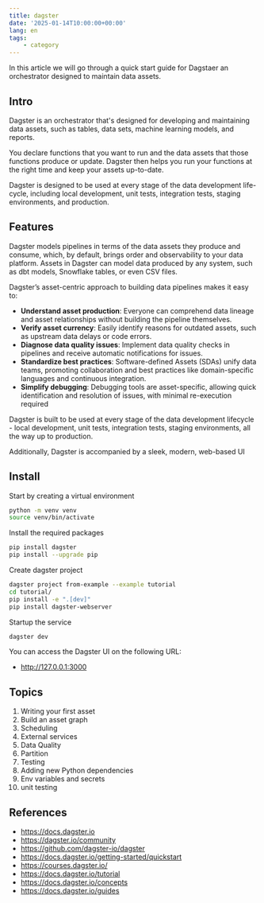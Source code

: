 ```yaml
---
title: dagster
date: '2025-01-14T10:00:00+00:00'
lang: en
tags:
    - category
---
```


In this article we will go through a quick start guide for Dagstaer an orchestrator designed to maintain data assets.

## Intro ##

Dagster is an orchestrator that's designed for developing and maintaining data assets, such as tables, data sets, machine learning models, and reports.

You declare functions that you want to run and the data assets that those functions produce or update. Dagster then helps you run your functions at the right time and keep your assets up-to-date.

Dagster is designed to be used at every stage of the data development life-cycle, including local development, unit tests, integration tests, staging environments, and production.

## Features ##

Dagster models pipelines in terms of the data assets they produce and consume, which, by default, brings order and observability to your data platform. Assets in Dagster can model data produced by any system, such as dbt models, Snowflake tables, or even CSV files.

Dagster’s asset-centric approach to building data pipelines makes it easy to:

* **Understand asset production**: Everyone can comprehend data lineage and asset relationships without building the pipeline themselves.
* **Verify asset currency**: Easily identify reasons for outdated assets, such as upstream data delays or code errors.
* **Diagnose data quality issues**: Implement data quality checks in pipelines and receive automatic notifications for issues.
* **Standardize best practices**: Software-defined Assets (SDAs) unify data teams, promoting collaboration and best practices like domain-specific languages and continuous integration.
* **Simplify debugging**: Debugging tools are asset-specific, allowing quick identification and resolution of issues, with minimal re-execution required

Dagster is built to be used at every stage of the data development lifecycle - local development, unit tests, integration tests, staging environments, all the way up to production.

Additionally, Dagster is accompanied by a sleek, modern, web-based UI

## Install ##

Start by creating a virtual environment

```sh
python -m venv venv
source venv/bin/activate
```

Install the required packages

```sh
pip install dagster
pip install --upgrade pip
```

Create dagster project

```sh
dagster project from-example --example tutorial
cd tutorial/
pip install -e ".[dev]"
pip install dagster-webserver
```

Startup the service

```sh
dagster dev
```

You can access the Dagster UI on the following URL:
* <http://127.0.0.1:3000>

## Topics ##

1. Writing your first asset
1. Build an asset graph
1. Scheduling
1. External services
1. Data Quality
1. Partition
1. Testing
1. Adding new Python dependencies
1. Env variables and secrets
1. unit testing

## References ##

* <https://docs.dagster.io>
* <https://dagster.io/community>
* <https://github.com/dagster-io/dagster>
* <https://docs.dagster.io/getting-started/quickstart>
* <https://courses.dagster.io/>
* <https://docs.dagster.io/tutorial>
* <https://docs.dagster.io/concepts>
* <https://docs.dagster.io/guides>
